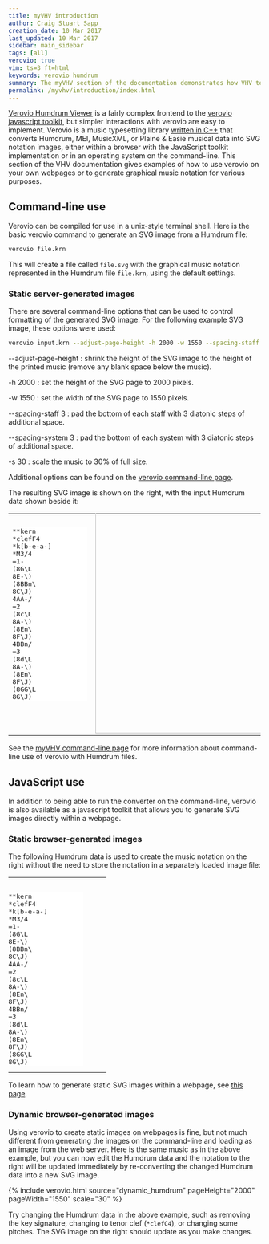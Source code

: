 ```yaml
---
title: myVHV introduction
author: Craig Stuart Sapp
creation_date: 10 Mar 2017
last_updated: 10 Mar 2017
sidebar: main_sidebar
tags: [all]
verovio: true
vim: ts=3 ft=html
keywords: verovio humdrum
summary: The myVHV section of the documentation demonstrates how VHV technology can be used on your own webpages.
permalink: /myvhv/introduction/index.html
---
```


<style>
table td:first-child { width: 180px; }
td, tr, table { border: none !important; }
pre#myhumdrum, pre#myhumdrum2 { background: white; }
div #myhumdrum, div #myhumdrum2 { height: 420px; overflow: auto; white-space: pre; }
</style>

[Verovio Humdrum Viewer](http://verovio.humdrum.org) is a fairly
complex frontend to the [verovio javascript
toolkit](http://www.verovio.org), but simpler interactions
with verovio are easy to implement.   Verovio is a music typesetting
library [written in
C++](https://github.com/rism-ch/verovio/tree/develop-humdrum) that
converts Humdrum, MEI, MusicXML, or Plaine & Easie musical data
into SVG notation images, either within a browser with the JavaScript 
toolkit implementation or in an operating system on the
command-line.
This section of the VHV documentation gives examples
of how to use verovio on your own webpages or to generate graphical
music notation for various purposes.


## Command-line use ##

Verovio can be compiled for use in a unix-style terminal shell.
Here is the basic verovio command to generate 
an SVG image from a Humdrum file:

```bash
verovio file.krn
```
This will create a file called `file.svg` with the graphical
music notation represented in the Humdrum file `file.krn`,
using the default settings.

### Static server-generated images ###

There are several command-line options that can be used to
control formatting of the generated SVG image.  For the following
example SVG image, these options were used:

```bash
verovio input.krn --adjust-page-height -h 2000 -w 1550 --spacing-staff 3 --spacing-system 3 -s 30
```

--adjust-page-height
: shrink the height of the SVG image to  the height of the printed music (remove any blank space below the music).

-h 2000
: set the height of the SVG page to 2000 pixels.

-w 1550
: set the width of the SVG page to 1550 pixels.

--spacing-staff 3
: pad the bottom of each staff with 3 diatonic steps of additional space.

--spacing-system 3
: pad the bottom of each system with 3 diatonic steps of additional space.

-s 30
: scale the music to 30% of full size.

Additional options can be found on the 
[verovio command-line page](http://www.verovio.org/command-line.xhtml).

The resulting SVG image is shown on the right, with the input
Humdrum data shown beside it:

<center>
<table style="border: none; background-color: transparent">
<tr valign="top" style="background-color: transparent">
<td>
<div>
<pre style="width:150px; margin-top:25px; height:345px;" readonly id="myhumdrum">
**kern
*clefF4
*k[b-e-a-]
*M3/4
=1-
(8G\L
8E-\)
(8BBn\
8C\J)
4AA-/
=2
(8c\L
8A-\)
(8En\
8F\J)
4BBn/
=3
(8d\L
8A-\)
(8En\
8F\J)
(8GG\L
8G\J)
=4
(8F\L
8E-\)
(8BBn\
8C\J)
4CC/
=5
(8C\L
8E-\
8A-\)
(8G\
8d-X\
8c\J)
=6
(8D\L
8F\
8B-\)
(8A-\
8c\
8B-\J)
=7
(8A-\L
8G\)
(8D\
8E-\)
(8BB-\
8D\J)
=8
2.EE-/
=9:|!|:
(8B-\L
8G\)
(8D\
8E-\J)
4DD-X/
=10
(8B-\L
8G\)
(8En\
8F\J)
4GG/
=11
(8d-X\L
8B-\)
(8En\
8F\J)
8CC\L
8c\J
=12
(8B-\L
8A-\)
(8En\
8F\J)
4FF/
=13
(8EE-\L
8C\
8F\)
(8E-\
8B-\
8An\J)
=14
(8DD\L
8D\
8G\)
(8F\
8c\
8Bn\J)
=15
(8c\L
8A-\)
(8F#X\
8G\)
8BBn\
8C\J
=16
(8GG\L
8D\)
(8G\
8F#X\)
8c\
8Bn\J
=17
(8e-\L
8c\)
(8F#X\
8G\J)
8AAn\L
8e-\J
=18
(8d\L
8A-X\)
(8En\
8F\J)
8BBn\L
8G\J
=19
(8F\L
8E-\
8BBn\
8C\J)
(8GG\L
8Bn\J)
=20
(8CC/L
8GG/
8F/
8E-/J
4c\)
=:|!
*-
</pre>
</div>

</td>
<td>
<div style="margin-top: -30px">
<img style="width:465px;" src="bwv1011-sarabande.svg"/>
</div>
</td>
</tr>
</table>
</center>


See the [myVHV command-line page](../command_line) for more information
about command-line use of verovio with Humdrum files.


## JavaScript use ##

In addition to being able to run the converter on the command-line,
verovio is also available as a javascript toolkit that allows you
to generate SVG images directly within a webpage.  




### Static browser-generated images ###

The following Humdrum data is used to create the music notation on
the right without the need to store the notation in a separately
loaded image file:

<center>
<table style="padding:0 !important; border: none; background-color: transparent;">
<tr valign="top" style="background-color: transparent; padding:0 !important;">
<td style="padding:0 !important;">
<div>
<pre style="width:150px; margin-top:30px; height:345px;" readonly id="myhumdrum">
**kern
*clefF4
*k[b-e-a-]
*M3/4
=1-
(8G\L
8E-\)
(8BBn\
8C\J)
4AA-/
=2
(8c\L
8A-\)
(8En\
8F\J)
4BBn/
=3
(8d\L
8A-\)
(8En\
8F\J)
(8GG\L
8G\J)
=4
(8F\L
8E-\)
(8BBn\
8C\J)
4CC/
=5
(8C\L
8E-\
8A-\)
(8G\
8d-X\
8c\J)
=6
(8D\L
8F\
8B-\)
(8A-\
8c\
8B-\J)
=7
(8A-\L
8G\)
(8D\
8E-\)
(8BB-\
8D\J)
=8
2.EE-/
=9:|!|:
(8B-\L
8G\)
(8D\
8E-\J)
4DD-X/
=10
(8B-\L
8G\)
(8En\
8F\J)
4GG/
=11
(8d-X\L
8B-\)
(8En\
8F\J)
8CC\L
8c\J
=12
(8B-\L
8A-\)
(8En\
8F\J)
4FF/
=13
(8EE-\L
8C\
8F\)
(8E-\
8B-\
8An\J)
=14
(8DD\L
8D\
8G\)
(8F\
8c\
8Bn\J)
=15
(8c\L
8A-\)
(8F#X\
8G\)
8BBn\
8C\J
=16
(8GG\L
8D\)
(8G\
8F#X\)
8c\
8Bn\J
=17
(8e-\L
8c\)
(8F#X\
8G\J)
8AAn\L
8e-\J
=18
(8d\L
8A-X\)
(8En\
8F\J)
8BBn\L
8G\J
=19
(8F\L
8E-\
8BBn\
8C\J)
(8GG\L
8Bn\J)
=20
(8CC/L
8GG/
8F/
8E-/J
4c\)
=:|!
*-
</pre>
</div>

</td>
<td>
<div style="margin-top:-20px;" id="mynotation">
</div>
</td>
</tr>
</table>
</center>

<script>

var vrvToolkit;

window.addEventListener("DOMContentLoaded", showMyHumdrum);

var options = {
	inputFormat: "humdrum",
	adjustPageHeight: 1,
	pageHeight: 2000,
	pageWidth: 1550,
	scale: 30,
	spacingSystem: 3,
	spacingStaff: 3,
	font: "Leipzig"
};

function showMyHumdrum() {
	vrvToolkit = new verovio.toolkit();
	var myhumdrum = document.querySelector("#myhumdrum");
	if (!myhumdrum) {
		return;
	}
	var location = document.querySelector("#mynotation");
	if (!location) {
		return;
	}

	var svg = vrvToolkit.renderData(myhumdrum.textContent, options);
	location.innerHTML = svg;
	location.style.marginLeft = "20px";
}


</script>

To learn how to generate static SVG images within a
webpage, see [this page](../static).


### Dynamic browser-generated images ###

Using verovio to create static images on webpages is fine, but not
much different from generating the images on the command-line
and loading as an image from the web server.  Here is the same
music as in the above example, but you can now edit the 
Humdrum data and the notation to the right will be updated
immediately by re-converting the changed Humdrum data
into a new SVG image.

{% include verovio.html
	source="dynamic_humdrum"
	pageHeight="2000"
	pageWidth="1550"
	scale="30"
%}
<script  type="text/humdrum" id="dynamic_humdrum">
**kern
*clefF4
*k[b-e-a-]
*M3/4
=1-
(8G\L
8E-\)
(8BBn\
8C\J)
4AA-/
=2
(8c\L
8A-\)
(8En\
8F\J)
4BBn/
=3
(8d\L
8A-\)
(8En\
8F\J)
(8GG\L
8G\J)
=4
(8F\L
8E-\)
(8BBn\
8C\J)
4CC/
=5
(8C\L
8E-\
8A-\)
(8G\
8d-X\
8c\J)
=6
(8D\L
8F\
8B-\)
(8A-\
8c\
8B-\J)
=7
(8A-\L
8G\)
(8D\
8E-\)
(8BB-\
8D\J)
=8
2.EE-/
=9:|!|:
(8B-\L
8G\)
(8D\
8E-\J)
4DD-X/
=10
(8B-\L
8G\)
(8En\
8F\J)
4GG/
=11
(8d-X\L
8B-\)
(8En\
8F\J)
8CC\L
8c\J
=12
(8B-\L
8A-\)
(8En\
8F\J)
4FF/
=13
(8EE-\L
8C\
8F\)
(8E-\
8B-\
8An\J)
=14
(8DD\L
8D\
8G\)
(8F\
8c\
8Bn\J)
=15
(8c\L
8A-\)
(8F#X\
8G\)
8BBn\
8C\J
=16
(8GG\L
8D\)
(8G\
8F#X\)
8c\
8Bn\J
=17
(8e-\L
8c\)
(8F#X\
8G\J)
8AAn\L
8e-\J
=18
(8d\L
8A-X\)
(8En\
8F\J)
8BBn\L
8G\J
=19
(8F\L
8E-\
8BBn\
8C\J)
(8GG\L
8Bn\J)
=20
(8CC/L
8GG/
8F/
8E-/J
4c\)
=:|!
*-
</script>



Try changing the Humdrum data in the above example, such as removing
the key signature, changing to tenor clef (`*clefC4`), or changing
some pitches.  The SVG image on the right should update as you
make changes.
